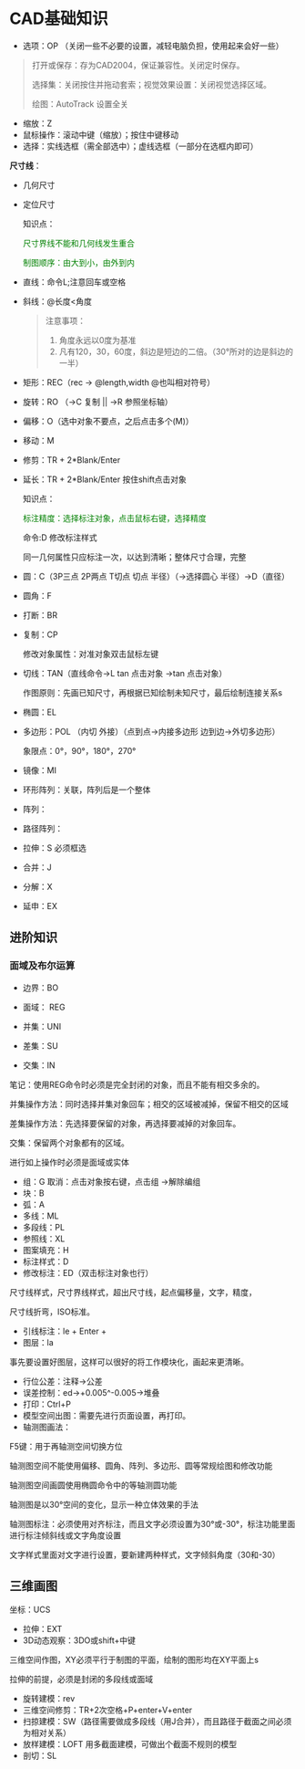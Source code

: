 # CAD基础知识



- 选项：OP （关闭一些不必要的设置，减轻电脑负担，使用起来会好一些）

> 打开或保存：存为CAD2004，保证兼容性。关闭定时保存。
>
> 选择集：关闭按住并拖动套索；视觉效果设置：关闭视觉选择区域。
>
> 绘图：AutoTrack 设置全关

- 缩放：Z
- 鼠标操作：滚动中键（缩放）；按住中键移动
- 选择：实线选框（需全部选中）；虚线选框（一部分在选框内即可）

**尺寸线**：

- 几何尺寸

- 定位尺寸

  知识点：

  <font color=green>尺寸界线不能和几何线发生重合</font>

  <font color=green>制图顺序：由大到小，由外到内</font>

- 直线：命令L;注意回车或空格

- 斜线：@长度<角度

  > 注意事项：
  >
  > 1. 角度永远以0度为基准
  > 2. 凡有120，30，60度，斜边是短边的二倍。（30°所对的边是斜边的一半）

- 矩形：REC（rec -> @length,width  @也叫相对符号）

- 旋转：RO （->C 复制 || ->R 参照坐标轴）

- 偏移：O（选中对象不要点，之后点击多个(M)）

- 移动：M

- 修剪：TR + 2*Blank/Enter

- 延长：TR + 2*Blank/Enter 按住shift点击对象

  知识点：

  <font color=green>标注精度：选择标注对象，点击鼠标右键，选择精度</font>

  命令:D 修改标注样式

  同一几何属性只应标注一次，以达到清晰；整体尺寸合理，完整

- 圆：C（3P三点 2P两点 T切点 切点 半径）（->选择圆心 半径）->D（直径）

- 圆角：F

- 打断：BR

- 复制：CP

  修改对象属性：对准对象双击鼠标左键

- 切线：TAN（直线命令->L tan 点击对象 ->tan 点击对象）

  作图原则：先画已知尺寸，再根据已知绘制未知尺寸，最后绘制连接关系s
  
- 椭圆：EL 

- 多边形：POL （内切 外接）（点到点->内接多边形 边到边->外切多边形）

  象限点：0°，90°，180°，270°
  
- 镜像：MI 

- 环形阵列：关联，阵列后是一个整体

- 阵列：

- 路径阵列：

- 拉伸：S 必须框选

- 合并：J

- 分解：X

- 延申：EX

## 进阶知识

### 面域及布尔运算

- 边界：BO

- 面域： REG

- 并集：UNI

- 差集：SU

- 交集：IN

笔记：使用REG命令时必须是完全封闭的对象，而且不能有相交多余的。

并集操作方法：同时选择并集对象回车；相交的区域被减掉，保留不相交的区域

差集操作方法：先选择要保留的对象，再选择要减掉的对象回车。

交集：保留两个对象都有的区域。

进行如上操作时必须是面域或实体

- 组：G 取消：点击对象按右键，点击组 ->解除编组 
- 块：B
- 弧：A
- 多线：ML
- 多段线：PL
- 参照线：XL
- 图案填充：H
- 标注样式：D
- 修改标注：ED（双击标注对象也行）

尺寸线样式，尺寸界线样式，超出尺寸线，起点偏移量，文字，精度，

尺寸线折弯，ISO标准。

- 引线标注：le + Enter + <Esc>
- 图层：la

事先要设置好图层，这样可以很好的将工作模块化，画起来更清晰。

- 行位公差：注释->公差
- 误差控制：ed->+0.005^-0.005->堆叠
- 打印：Ctrl+P
- 模型空间出图：需要先进行页面设置，再打印。
- 轴测图画法：

F5键：用于再轴测空间切换方位

轴测图空间不能使用偏移、圆角、阵列、多边形、圆等常规绘图和修改功能

轴测图空间画圆使用椭圆命令中的等轴测圆功能

轴测图是以30°空间的变化，显示一种立体效果的手法

轴测图标注：必须使用对齐标注，而且文字必须设置为30°或-30°，标注功能里面进行标注倾斜线或文字角度设置

文字样式里面对文字进行设置，要新建两种样式，文字倾斜角度（30和-30）



## 三维画图

坐标：UCS

- 拉伸：EXT
- 3D动态观察：3DO或shift+中键

三维空间作图，XY必须平行于制图的平面，绘制的图形均在XY平面上s

拉伸的前提，必须是封闭的多段线或面域

- 旋转建模：rev
- 三维空间修剪：TR+2次空格+P+enter+V+enter
- 扫掠建模：SW（路径需要做成多段线（用J合并），而且路径于截面之间必须为相对关系）
- 放样建模：LOFT 用多截面建模，可做出个截面不规则的模型
- 剖切：SL